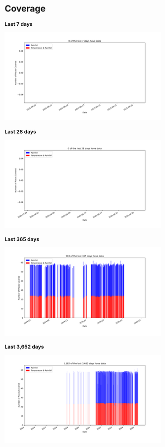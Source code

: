 # Coverage

### Last 7 days

![Coverage](https://raw.githubusercontent.com/nuuuwan/weather_lk/data/coverage-7days.png)

### Last 28 days

![Coverage](https://raw.githubusercontent.com/nuuuwan/weather_lk/data/coverage-28days.png)

### Last 365 days

![Coverage](https://raw.githubusercontent.com/nuuuwan/weather_lk/data/coverage-365days.png)

### Last 3,652 days

![Coverage](https://raw.githubusercontent.com/nuuuwan/weather_lk/data/coverage-3652days.png)
